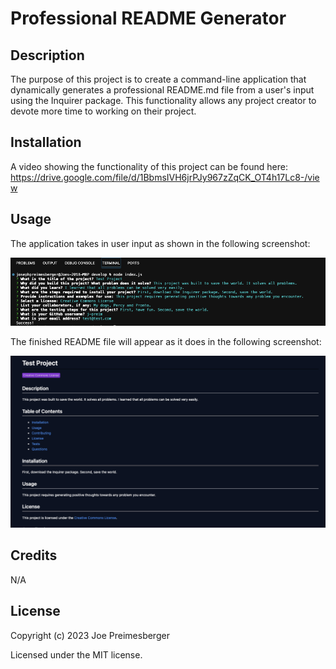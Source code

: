 # Professional README Generator

## Description

The purpose of this project is to create a command-line application that dynamically generates a professional README.md file from a user's input using the Inquirer package. This functionality allows any project creator to devote more time to working on their project.


## Installation

A video showing the functionality of this project can be found here: https://drive.google.com/file/d/1BbmsIVH6jrPJy967zZqCK_OT4h17Lc8-/view

## Usage

The application takes in user input as shown in the following screenshot:

![Inquirer Prompts](assets/images/screenshot-prompts.png)

The finished README file will appear as it does in the following screenshot:

![Generated README](assets/images/screenshot-finished.png)

## Credits

N/A

## License

Copyright (c) 2023 Joe Preimesberger

Licensed under the MIT license.